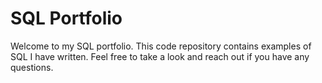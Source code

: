 # SQL Portfolio
Welcome to my SQL portfolio. This code repository contains examples of SQL I have written. Feel free to take a look and reach out if you have any questions. 
